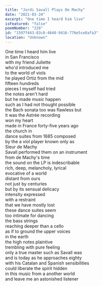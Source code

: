 ```yaml
---
title: "Jordi Savall Plays De Machy"
date: "2021-03-24"
excerpt: "One time I heard him live"
isFeatured: "false"
poemNumber: "228"
id: "1597f443-83c8-4640-9416-776e5ce8afa3"
location: "Unknown"
---
```


One time I heard him live  
in San Francisco  
with my friend Juliette  
who'd introduced me  
to the world of viols  
he played Ortiz from the mid  
fifteen hundreds  
pieces I myself had tried  
the notes aren't hard  
but he made music happen  
such as I had not thought possible  
the Bach sonata too was flawless but  
it was the Astrée recording  
won my heart  
made in France forty-five years ago  
the church in  
dance suites from 1685 composed  
by the a viol player known only as  
Sieur de Machy  
Savall performed them on an instrument  
from de Machy's time  
the sound on the LP is indescribable  
rich, deep, melancholy, lyrical  
evocative of a world  
distant from ours  
not just by centuries  
but by its sensual delicacy  
intensity expressed  
with a restraint  
that we have mostly lost  
these dance suites seem  
too intimate for dancing  
the bass strings  
reaching deeper than a cello  
as if to ground the upper voices  
in the earth  
the high notes plaintive  
trembling with pure feeling  
only a true master such as Savall was  
and is today as he approaches eighty  
with his Catalan and Spanish sensibilities  
could liberate the spirit hidden  
in this music from a another world  
and leave me an astonished listener
